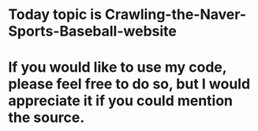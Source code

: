 # Today topic is Crawling-the-Naver-Sports-Baseball-website
# If you would like to use my code, please feel free to do so, but I would appreciate it if you could mention the source.
